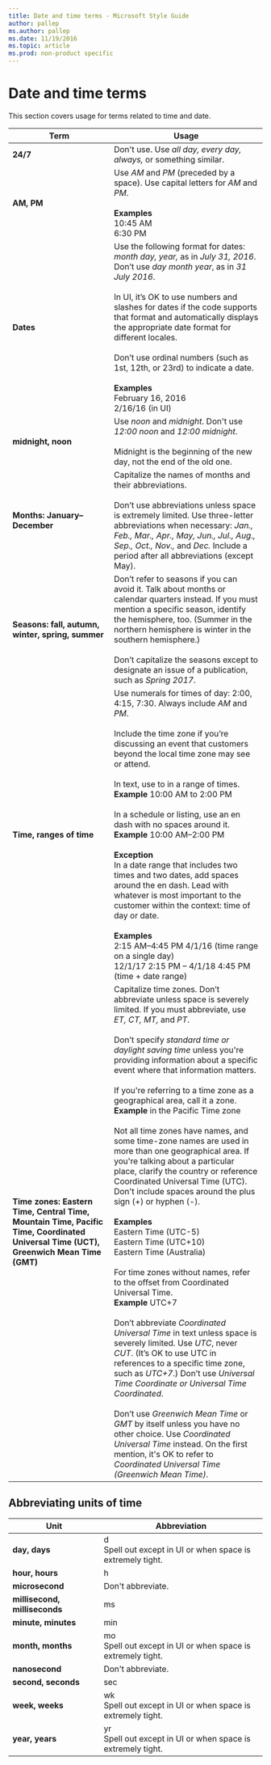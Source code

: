 ```yaml
---
title: Date and time terms - Microsoft Style Guide
author: pallep
ms.author: pallep
ms.date: 11/19/2016
ms.topic: article
ms.prod: non-product specific
---
```


# Date and time terms

This section covers usage for terms related to time and date.

**Term**|**Usage**
--|--
**24/7**|Don't use. Use *all day, every day, always,* or something similar.
**AM, PM**|Use *AM* and *PM* (preceded by a space). Use capital letters for *AM* and *PM*.<br /><br />**Examples**<br />10:45 AM<br />6:30 PM
**Dates**|Use the following format for dates: *month day, year,* as in *July 31, 2016*. Don’t use *day month year*, as in *31 July 2016*.<br /><br />In UI, it’s OK to use numbers and slashes for dates if the code supports that format and automatically displays the appropriate date format for different locales.<br /><br />Don’t use ordinal numbers (such as 1st, 12th, or 23rd) to indicate a date.<br /><br />**Examples**<br />February 16, 2016<br />2/16/16 (in UI)
**midnight, noon**|Use *noon* and *midnight*. Don't use *12:00 noon* and *12:00 midnight*.<br /><br />Midnight is the beginning of the new day, not the end of the old one.
**Months: January–December**|Capitalize the names of months and their abbreviations.<br /><br />Don’t use abbreviations unless space is extremely limited. Use three-letter abbreviations when necessary: *Jan., Feb., Mar., Apr., May, Jun., Jul., Aug., Sep., Oct., Nov.,* and *Dec.* Include a period after all abbreviations (except May).
**Seasons: fall, autumn, winter, spring, summer**|Don’t refer to seasons if you can avoid it. Talk about months or calendar quarters instead. If you must mention a specific season, identify the hemisphere, too. (Summer in the northern hemisphere is winter in the southern hemisphere.)  <br /><br />Don’t capitalize the seasons except to designate an issue of a publication, such as *Spring 2017*.
**Time, ranges of time**|Use numerals for times of day: 2:00, 4:15, 7:30. Always include *AM* and *PM*. <br /><br />Include the time zone if you’re discussing an event that customers beyond the local time zone may see or attend. <br /><br />In text, use to in a range of times.<br />**Example** 10:00 AM to 2:00 PM <br /><br />In a schedule or listing, use an en dash with no spaces around it. <br />**Example** 10:00 AM–2:00 PM<br /><br />**Exception**<br />In a date range that includes two times and two dates, add spaces around the en dash. Lead with whatever is most important to the customer within the context: time of day or date. <br /><br />**Examples**<br />2:15 AM–4:45 PM 4/1/16 (time range on a single day)<br />12/1/17 2:15 PM – 4/1/18 4:45 PM (time + date range)
**Time zones: Eastern Time, Central Time, Mountain Time, Pacific Time, Coordinated Universal Time (UCT), Greenwich Mean Time (GMT)**|Capitalize time zones. Don’t abbreviate unless space is severely limited. If you must abbreviate, use *ET, CT, MT,* and *PT*.<br /><br />Don’t specify *standard time or daylight saving time* unless you're providing information about a specific event where that information matters.<br /><br />If you're referring to a time zone as a geographical area, call it a zone. <br />**Example** in the Pacific Time zone  <br /><br />Not all time zones have names, and some time-zone names are used in more than one geographical area. If you're talking about a particular place, clarify the country or reference Coordinated Universal Time (UTC). Don't include spaces around the plus sign (+) or hyphen (-).<br /><br />**Examples**<br />Eastern Time (UTC-5)<br />Eastern Time (UTC+10)<br />Eastern Time (Australia)<br /><br />For time zones without names, refer to the offset from Coordinated Universal Time. <br />**Example** UTC+7<br /><br />Don’t abbreviate *Coordinated Universal Time* in text unless space is severely limited. Use *UTC*, never *CUT*. (It’s OK to use UTC in references to a specific time zone, such as *UTC+7*.) Don’t use *Universal Time Coordinate or Universal Time Coordinated*.<br /><br />Don’t use *Greenwich Mean Time* or *GMT* by itself unless you have no other choice. Use *Coordinated Universal Time* instead. On the first mention, it's OK to refer to *Coordinated Universal Time (Greenwich Mean Time)*.

## Abbreviating units of time

**Unit**|**Abbreviation**
--|--
**day, days**|d<br />Spell out except in UI or when space is extremely tight.
**hour, hours**|h
**microsecond**|Don't abbreviate.
**millisecond, milliseconds**|ms
**minute, minutes**|min
**month, months**|mo <br />Spell out except in UI or when space is extremely tight.
**nanosecond**|Don't abbreviate.
**second, seconds**|sec
**week, weeks**|wk <br />Spell out except in UI or when space is extremely tight.
**year, years**|yr <br />Spell out except in UI or when space is extremely tight.
